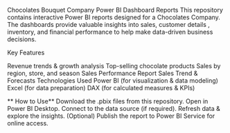 Chocolates Bouquet Company Power BI Dashboard Reports
This repository contains interactive Power BI reports designed for a Chocolates Company. The dashboards provide valuable insights into sales, customer details , inventory, and financial performance to help make data-driven business decisions.

Key Features

Revenue trends & growth analysis
Top-selling chocolate products
Sales by region, store, and season
Sales Performance Report
Sales Trend & Forecasts
Technologies Used Power BI (for visualization & data modeling) Excel (for data preparation) DAX (for calculated measures & KPIs)

** How to Use** 
Download the .pbix files from this repository. 
Open in Power BI Desktop. 
Connect to the data source (if required).
Refresh data & explore the insights.
(Optional) Publish the report to Power BI Service for online access.
